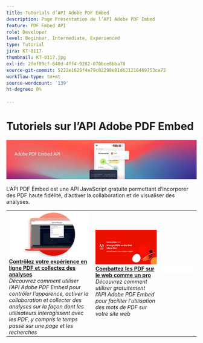 ```yaml
---
title: Tutorials d’API Adobe PDF Embed
description: Page Présentation de l’API Adobe PDF Embed
feature: PDF Embed API
role: Developer
level: Beginner, Intermediate, Experienced
type: Tutorial
jira: KT-8117
thumbnail: KT-8117.jpg
exl-id: 2fef89cf-640d-4ff4-9282-070bce8bba78
source-git-commit: 5222e1626f4e79c02298e81d621216469753ca72
workflow-type: tm+mt
source-wordcount: '139'
ht-degree: 0%

---
```


# Tutoriels sur l’API Adobe PDF Embed

![Bannière API intégrée dans le PDF](../assets/pdfembedhero.jpg)

L’API PDF Embed est une API JavaScript gratuite permettant d’incorporer des PDF haute fidélité, d’activer la collaboration et de visualiser des analyses.

<table style="table-layout:fixed">
<tr>
 <td>
   <a href="controlpdfexperience.md">
      <img alt="Contrôlez votre expérience en ligne PDF et collectez des analyses" src="assets/ControlPDF_thumb.png" />
   </a>
    <div>
   <a href="controlpdfexperience.md"><strong>Contrôlez votre expérience en ligne PDF et collectez des analyses</strong></a>
    </div>
    <em>Découvrez comment utiliser l’API Adobe PDF Embed pour contrôler l’apparence, activer la collaboration et collecter des analyses sur la façon dont les utilisateurs interagissent avec les PDF, y compris le temps passé sur une page et les recherches</em>
    <br>
  </td>
  <td>
   <a href="https://experienceleague.adobe.com/docs/adobe-developers-live-events/events/2021/oct2021/pdf-embed-api.html">
      <img alt="Combattez les PDF sur le web comme un pro" src="assets/Wrangle_1280.png" />
   </a>
    <div>
   <a href="https://experienceleague.adobe.com/docs/adobe-developers-live-events/events/2021/oct2021/pdf-embed-api.html"><strong>Combattez les PDF sur le web comme un pro</strong></a>
    </div>
    <em>Découvrez comment utiliser gratuitement l’API Adobe PDF Embed pour faciliter l’utilisation des mots de PDF sur votre site web</em>
    <br>
  </td>
  <td>
    <img alt="Espaceur" src="../assets/WhiteBanner_Placeholder.png" />
    <div>
    <br>
  </td>
</tr>
</table>
